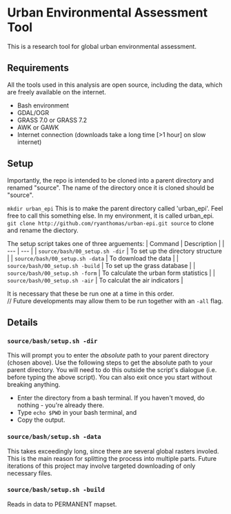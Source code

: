 Urban Environmental Assessment Tool
==================================

This is a research tool for global urban environmental assessment.

## Requirements
All the tools used in this analysis are open source, including the data, which are freely available on the internet.
- Bash environment
- GDAL/OGR
- GRASS 7.0 or GRASS 7.2
- AWK or GAWK
- Internet connection (downloads take a long time [>1 hour] on slow internet)

## Setup
Importantly, the repo is intended to be cloned into a parent directory and renamed "source". The name of the directory once it is cloned should be "source".

`mkdir urban_epi` This is to make the parent directory called 'urban_epi'. Feel free to call this something else. In my environment, it is called urban_epi.</br>
`git clone http://github.com/ryanthomas/urban-epi.git source` to clone and rename the diectory.

The setup script takes one of three arguements: 
| Command | Description |
| --- | --- |
| `source/bash/00_setup.sh -dir` | To set up the directory structure |
| `source/bash/00_setup.sh -data` | To download the data |
| `source/bash/00_setup.sh -build` | To set up the grass database |
| `source/bash/00_setup.sh -form` | To calculate the urban form statistics |
| `source/bash/00_setup.sh -air` | To calculat the air indicators |

It is necessary that these be run one at a time in this order. </br>
// Future developments may allow them to be run together with an `-all` flag.</br>

## Details
### `source/bash/setup.sh -dir`</br>
This will prompt you to enter the <i>absolute</i> path to your parent directory (chosen above). Use the following steps to get the absolute path to your parent directory. You will need to do this outside the script's dialogue (i.e. before typing the above script). You can also exit once you start without breaking anything.</br> 
- Enter the directory from a bash terminal. If you haven't moved, do nothing - you're already there. </br> 
- Type `echo $PWD` in your bash terminal, and</br>
- Copy the output.

### `source/bash/setup.sh -data` </br>
This takes exceedingly long, since there are several global rasters involed. This is the main reason for splitting the process into multiple parts. Future iterations of this project may involve targeted downloading of only necessary files. 

### `source/bash/setup.sh -build` </br>
Reads in data to PERMANENT mapset.



